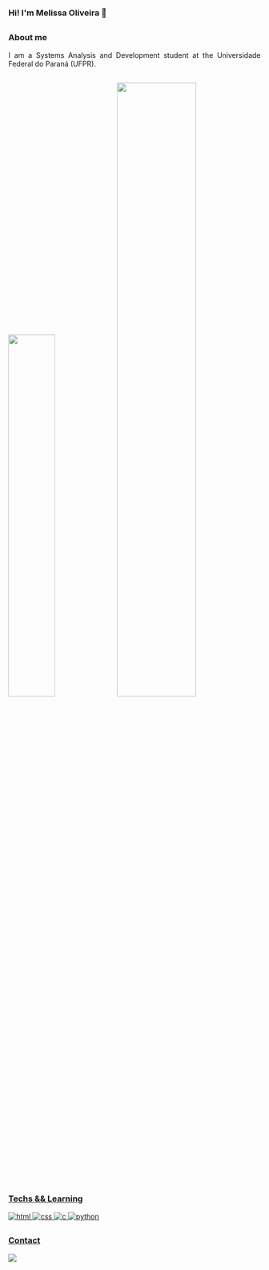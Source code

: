 ### Hi! I'm Melissa Oliveira 🍯

##

### About me
<p align="justify">
I am a Systems Analysis and Development student at the Universidade Federal do Paraná (UFPR).
</p>

##

<p align="left">
<a href="https://github.com/melissa-oliveira">
<img width="43%" src="https://github-readme-stats.vercel.app/api/top-langs?username=melissa-oliveira&hide=contribs&theme=codeSTACKr&icon_color=DAD3AF&layout=compact&hide_border=true&border_radius=15&bg_color=0d1117&include_all_commits=true&count_private=true"/><img width="56%" src="https://github-readme-stats.vercel.app/api?username=melissa-oliveira&hide=contribs&show_icons=true&theme=codeSTACKr&icon_color=DAD3AF&hide_border=true&border_radius=15&bg_color=0d1117"/>

##

### Techs && Learning
<p align="justify">
<img alt="html" src="https://img.shields.io/badge/html-%230d1117.svg?style=for-the-badge&logo=html5"/>
<img alt="css" src="https://img.shields.io/badge/css-%230d1117.svg?style=for-the-badge&logo=css3"/>
<img alt="c" src="https://img.shields.io/badge/c-%230d1117.svg?style=for-the-badge&logo=c"/>
<img alt="python" src="https://img.shields.io/badge/python-%230d1117.svg?style=for-the-badge&logo=python"/>

##

### Contact
<p align="justify">
<a href="https://www.linkedin.com/in/melissa-silva-de-oliveira"><img src="https://img.shields.io/badge/linkedin-%230d1117.svg?style=for-the-badge&logo=linkedin&logoColor=0077B5"/></a>
